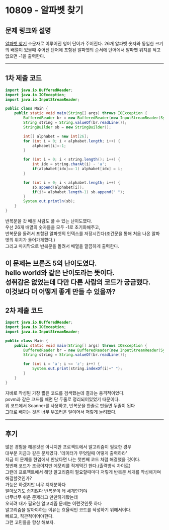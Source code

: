 # 10809 - 알파벳 찾기

## 문제 링크와 설명
[알파벳 찾기](https://www.acmicpc.net/problem/10809)
소문자로 이루어진 영어 단어가 주어진다.
26개 알파벳 숫자와 동일한 크기의 배열이 있을때
주어진 단어에 포함된 알파벳의 순서에 단어에서 알파벳 위치를 적고  
없으면 -1을 출력한다.

---
## 1차 제출 코드
```java
import java.io.BufferedReader;
import java.io.IOException;
import java.io.InputStreamReader;

public class Main {
    public static void main(String[] args) throws IOException {
        BufferedReader br = new BufferedReader(new InputStreamReader(System.in));
        String string = String.valueOf(br.readLine());
        StringBuilder sb = new StringBuilder();

        int[] alphabet = new int[26];
        for (int i = 0; i < alphabet.length; i++) {
            alphabet[i]=-1;
        }

        for (int i = 0; i < string.length(); i++) {
            int idx = string.charAt(i) - 'a';
            if(alphabet[idx]==-1) alphabet[idx] = i;
        }

        for (int i = 0; i < alphabet.length; i++) {
            sb.append(alphabet[i]);
            if(i!= alphabet.length-1) sb.append(" ");
        }
        System.out.println(sb);
    }
}
```
반복문을 갓 배운 사람도 풀 수 있는 난이도였다.  
우선 26개 배열의 숫자들을 모두 -1로 초기화해주고,  
반복문을 돌려서 포함된 알파벳의 인덱스를 저장시킨다(조건문을 통해 처음 나온 알파벳의 위치가 들어가게했다.)  
그리고 마지막으로 반복문을 돌려서 배열을 깔끔하게 출력한다.  

이 문제는 브론즈 5의 난이도였다.  
hello world와 같은 난이도라는 뜻이다.  
성취감은 없었는데 다만 다른 사람의 코드가 궁금했다.  
이것보다 더 어떻게 좋게 만들 수 있을까?  
---
## 2차 제출 코드 
```java
import java.io.BufferedReader;
import java.io.IOException;
import java.io.InputStreamReader;

public class Main {
    public static void main(String[] args) throws IOException {
        BufferedReader br = new BufferedReader(new InputStreamReader(System.in));
        String string = String.valueOf(br.readLine());

        for (int i = 'a'; i <= 'z'; i++) {
            System.out.print(string.indexOf(i)+" ");
        }
    }
}
```
자바로 작성된 가장 짧은 코드를 검색했는데 결과는 충격적이었다.  
psvm과 같은 코드를 빼면 단 두줄로 정리되어있었기 때문이다.  
위 코드에서 Scanner를 사용하고, 반복문을 한줄로 만들면 두줄이 된다  
그대로 배끼는 것은 너무 부끄러운 일이어서 저렇게 늘려봤다.  

---
## 후기

많은 경험을 해본것은 아니지만 프로젝트에서 알고리즘이 필요한 경우  
대부분 지금과 같은 문제였다. '데이터가 무엇일때 어떻게 출력하라'  
지금 이 문제를 현업에서 만났다면 나는 첫번째 코드 처럼 해결했을 것이다.  
첫번째 코드가 조금이지만 메모리를 적게먹긴 한다.(출력방식 차이로)  
그런데 프로젝트에서 해당 알고리즘이 필요할때마다 저렇게 반복문 세개를 작성해가며 해결할것인가?  
가능은 하겠지만 너무 지저분하다  
알아보기도 쉽지않다 반복문이 왜 세개인거야  
너무너무 쉬운 문제라고 만만하게봤는데  
오히려 내가 필요한 알고리즘 문제는 이런것인듯 하다  
알고리즘을 알아야하는 이유는 효율적인 코드를 작성하기 위해서이다.  
빠르고, 직관적이어야한다.  
그런 고민들을 항상 해보자.